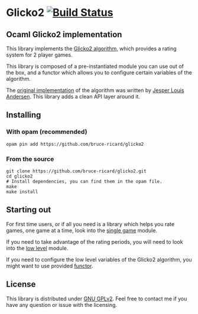 # Glicko2 [![Build Status](https://travis-ci.org/bruce-ricard/glicko2.svg?branch=master)](https://travis-ci.org/bruce-ricard/glicko2)

## Ocaml Glicko2 implementation

This library implements the
[Glicko2 algorithm](http://www.glicko.net/glicko/glicko2.pdf),
which provides
a rating system for 2 player games.

This library is composed of a pre-instantiated module you can use
out of the box, and a functor which allows you to configure certain
variables of the algorithm.

The [original implementation](https://github.com/jlouis/o-glicko2)
of the algorithm was written by
[Jesper Louis Andersen](https://github.com/jlouis). This library adds
a clean API layer around it.

## Installing

### With opam (recommended)

```
opam pin add https://github.com/bruce-ricard/glicko2
```

### From the source

```
git clone https://github.com/bruce-ricard/glicko2.git
cd glicko2
# Install dependencies, you can find them in the opam file.
make
make install

```

## Starting out

For first time users, or if all you need is a library which helps you
rate games, one game at a time, look into the [single game](https://github.com/bruce-ricard/glicko2/blob/master/example/single_game.ml)
module.

If you need to take advantage of the rating periods, you will
need to look into the
[low level](https://github.com/bruce-ricard/glicko2/blob/master/example/low_level.ml)
module.

If you need to configure the low level variables of the Glicko2
algorithm, you might want to use provided
[functor](https://github.com/bruce-ricard/glicko2/blob/master/example/functor.ml).

## License

This library is distributed under
[GNU GPLv2](https://github.com/bruce-ricard/glicko2/blob/master/LICENSE.md).
Feel free to contact me if you have any question or issue with the licensing.
